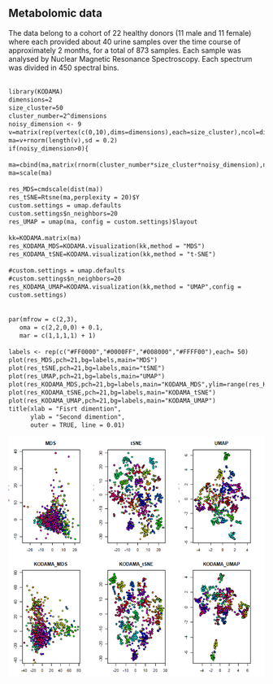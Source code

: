 ## Metabolomic data

The data belong to a cohort of 22 healthy donors (11 male and 11 female) where each provided about 40 urine samples over the time course of approximately 2 months, for a total of 873 samples. Each sample was analysed by Nuclear Magnetic Resonance Spectroscopy. Each spectrum was divided in 450 spectral bins.

```

library(KODAMA)
dimensions=2
size_cluster=50
cluster_number=2^dimensions
noisy_dimension <- 9
v=matrix(rep(vertex(c(0,10),dims=dimensions),each=size_cluster),ncol=dimensions)
ma=v+rnorm(length(v),sd = 0.2)
if(noisy_dimension>0){
  ma=cbind(ma,matrix(rnorm(cluster_number*size_cluster*noisy_dimension),ncol=noisy_dimension))}
ma=scale(ma)

res_MDS=cmdscale(dist(ma))
res_tSNE=Rtsne(ma,perplexity = 20)$Y
custom.settings = umap.defaults
custom.settings$n_neighbors=20
res_UMAP = umap(ma, config = custom.settings)$layout

kk=KODAMA.matrix(ma)
res_KODAMA_MDS=KODAMA.visualization(kk,method = "MDS")
res_KODAMA_tSNE=KODAMA.visualization(kk,method = "t-SNE")

#custom.settings = umap.defaults
#custom.settings$n_neighbors=20
res_KODAMA_UMAP=KODAMA.visualization(kk,method = "UMAP",config = custom.settings)


par(mfrow = c(2,3),
   oma = c(2,2,0,0) + 0.1,
   mar = c(1,1,1,1) + 1)

labels <- rep(c("#FF0000","#0000FF","#008000","#FFFF00"),each= 50)
plot(res_MDS,pch=21,bg=labels,main="MDS")
plot(res_tSNE,pch=21,bg=labels,main="tSNE")
plot(res_UMAP,pch=21,bg=labels,main="UMAP")
plot(res_KODAMA_MDS,pch=21,bg=labels,main="KODAMA_MDS",ylim=range(res_KODAMA_MDS[,1]))
plot(res_KODAMA_tSNE,pch=21,bg=labels,main="KODAMA_tSNE")
plot(res_KODAMA_UMAP,pch=21,bg=labels,main="KODAMA_UMAP")
title(xlab = "Fisrt dimention",
      ylab = "Second dimention",
      outer = TRUE, line = 0.01)

```

![This is an image](https://github.com/ebtesam-rashid/KODAMA.Caccio/blob/main/Figures/all%20METAB%20KODAMA.png)


